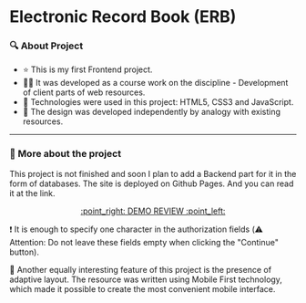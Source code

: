 # Electronic Record Book (ERB)

### :mag: About Project

 - :star: This is my first Frontend project.
 - :man_technologist: It was developed as a course work on the discipline - Development of client parts of web resources.
 - :toolbox:  Technologies were used in this project: HTML5, CSS3 and JavaScript.
 - :butterfly: The design was developed independently by analogy with existing resources.

---

### :robot: More about the project

This project is not finished and soon I plan to add a Backend part for it in the form of databases. The site is deployed on Github Pages. And you can read it at the link.

<div align="center"><a href="https://ilyashaparev.github.io/ElectronicRecordBook/"><p> :point_right: DEMO REVIEW :point_left: </p></a></div>

:exclamation: It is enough to specify one character in the authorization fields (:warning: Attention: Do not leave these fields empty when clicking the "Continue" button).

:iphone: Another equally interesting feature of this project is the presence of adaptive layout. The resource was written using Mobile First technology, which made it possible to create the most convenient mobile interface.
